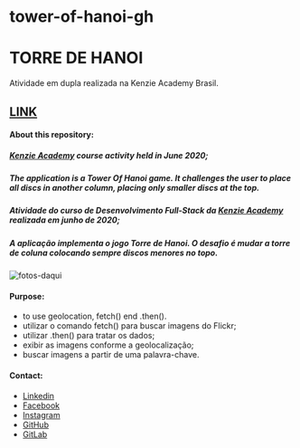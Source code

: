# tower-of-hanoi-gh
# TORRE DE HANOI
Atividade em dupla realizada na Kenzie Academy Brasil.

## [LINK](https://carolahn.github.io/tower-of-hanoi-gh/)

#### About this repository:
##### [Kenzie Academy](https://kenzie.com.br/) course activity held in June 2020;
##### The application is a Tower Of Hanoi game. It challenges the user to place all discs in another column, placing only smaller discs at the top.
#####
##### Atividade do curso de Desenvolvimento Full-Stack da [Kenzie Academy](https://kenzie.com.br/) realizada em junho de 2020;
##### A aplicação implementa o jogo Torre de Hanoi. O desafio é mudar a torre de coluna colocando sempre discos menores no topo.

![fotos-daqui](https://user-images.githubusercontent.com/62309069/88291101-1ff99100-ccce-11ea-86f7-c02eae16c210.png)

#### Purpose:
- to use geolocation, fetch() end .then().
- utilizar o comando fetch() para buscar imagens do Flickr;
- utilizar .then() para tratar os dados;
- exibir as imagens conforme a geolocalização;
- buscar imagens a partir de uma palavra-chave.

#### Contact:
- [Linkedin](https://www.linkedin.com/in/carolina-ahn-35ab7473)
- [Facebook](https://www.facebook.com/carol.ahn.9)
- [Instagram](https://www.instagram.com/carolahn/?hl=pt)
- [GitHub](https://github.com/carolahn)
- [GitLab](http://gitlab.com/ahncarolina)

